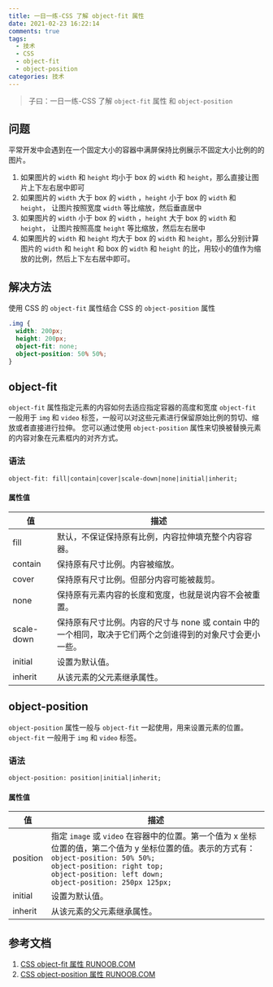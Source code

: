 ```yaml
---
title: 一日一练-CSS 了解 object-fit 属性
date: 2021-02-23 16:22:14
comments: true
tags:
  - 技术
  - CSS
  - object-fit
  - object-position
categories: 技术
---
```


> 子曰：一日一练-CSS 了解 `object-fit` 属性 和 `object-position`

## 问题
平常开发中会遇到在一个固定大小的容器中满屏保持比例展示不固定大小比例的的图片。

<!--more-->

1. 如果图片的 `width` 和 `height` 均小于 box 的 `width` 和 `height`，那么直接让图片上下左右居中即可
2. 如果图片的 `width` 大于 box 的 `width` ，`height` 小于 box 的 `width` 和 `height`， 让图片按照宽度 `width` 等比缩放，然后垂直居中
3. 如果图片的 `width` 小于 box 的 `width` ，`height` 大于 box 的 `width` 和 `height`， 让图片按照高度 `height` 等比缩放，然后左右居中
4. 如果图片的 `width` 和 `height` 均大于 box 的 `width` 和 `height`，那么分别计算图片的 `width` 和 `height` 和 box 的 `width` 和 `height` 的比，用较小的值作为缩放的比例，然后上下左右居中即可。

## 解决方法
使用 CSS 的 `object-fit` 属性结合 CSS 的 `object-position` 属性
```css
.img {
  width: 200px;
  height: 200px;
  object-fit: none;
  object-position: 50% 50%;
}
```

## object-fit
`object-fit` 属性指定元素的内容如何去适应指定容器的高度和宽度
`object-fit` 一般用于 `img` 和 `video` 标签，一般可以对这些元素进行保留原始比例的剪切、缩放或者直接进行拉伸。
您可以通过使用 `object-position` 属性来切换被替换元素的内容对象在元素框内的对齐方式。

### 语法
```
object-fit: fill|contain|cover|scale-down|none|initial|inherit;
```

#### 属性值
|  值   | 描述  |
|  ----  | ----  |
| fill  | 默认，不保证保持原有比例，内容拉伸填充整个内容容器。 |
| contain  | 保持原有尺寸比例。内容被缩放。 |
| cover  | 保持原有尺寸比例。但部分内容可能被裁剪。 |
| none  | 保持原有元素内容的长度和宽度，也就是说内容不会被重置。 |
| scale-down  | 保持原有尺寸比例。内容的尺寸与 none 或 contain 中的一个相同，取决于它们两个之剑谁得到的对象尺寸会更小一些。 |
| initial  | 设置为默认值。 |
| inherit  | 从该元素的父元素继承属性。 |

## object-position
`object-position` 属性一般与 `object-fit` 一起使用，用来设置元素的位置。
`object-fit` 一般用于 `img` 和 `video` 标签。

### 语法
```
object-position: position|initial|inherit;
```

#### 属性值
|  值   | 描述  |
|  ----  | ----  |
| position  | 指定 `image` 或 `video` 在容器中的位置。第一个值为 x 坐标位置的值，第二个值为 y 坐标位置的值。表示的方式有：<br>```object-position: 50% 50%;```<br>```object-position: right top;```<br>```object-position: left down;```<br>```object-position: 250px 125px;``` |
| initial  | 设置为默认值。 |
| inherit  | 从该元素的父元素继承属性。 |


## 参考文档
1. [CSS object-fit 属性 RUNOOB.COM](https://www.runoob.com/cssref/pr-object-fit.html)
1. [CSS object-position 属性 RUNOOB.COM](https://www.runoob.com/cssref/pr-object-position.html)

